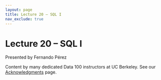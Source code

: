 ```yaml
---
layout: page
title: Lecture 20 – SQL I
nav_exclude: true
---
```


# Lecture 20 – SQL I


Presented by Fernando Pérez

Content by many dedicated Data 100 instructors at UC Berkeley. See our [Acknowledgments](../../acks) page.
